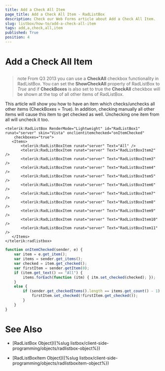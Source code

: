 ```yaml
---
title: Add a Check All Item
page_title: Add a Check All Item - RadListBox
description: Check our Web Forms article about Add a Check All Item.
slug: listbox/how-to/add-a-check-all-item
tags: add,a,check,all,item
published: True
position: 4
---
```


# Add a Check All Item

## 

>note From Q3 2013 you can use a **CheckAll** checkbox functionality in RadListBox. You can set the **ShowCheckAll** property of RadListBox to *True* and if **CheckBoxes** is also set to true the **CheckAll** checkbox will be shown at the top of all other items of RadListBox.
>


This article will show you how to have an item which checks/unchecks all other items (CheckBoxes = True). In addition, checking manually all other items will cause this item to get checked as well. Unchecking one item from all will uncheck it too.

````ASPNET
<telerik:RadListBox RenderMode="Lightweight" id="RadListBox1" runat="server" skin="Vista" onclientitemchecked="onItemChecked"
	checkboxes="true">
   <Items>
	   <telerik:RadListBoxItem runat="server" Text="All" />
	   <telerik:RadListBoxItem runat="server" Text="RadListBoxItem2" />
	   <telerik:RadListBoxItem runat="server" Text="RadListBoxItem3" />
	   <telerik:RadListBoxItem runat="server" Text="RadListBoxItem4" />
	   <telerik:RadListBoxItem runat="server" Text="RadListBoxItem5" />
	   <telerik:RadListBoxItem runat="server" Text="RadListBoxItem6" />
	   <telerik:RadListBoxItem runat="server" Text="RadListBoxItem7" />
	   <telerik:RadListBoxItem runat="server" Text="RadListBoxItem8" />
	   <telerik:RadListBoxItem runat="server" Text="RadListBoxItem9" />
	   <telerik:RadListBoxItem runat="server" Text="RadListBoxItem10" />
	   <telerik:RadListBoxItem runat="server" Text="RadListBoxItem11" />
   </Items>
</telerik:radlistbox>
````

````JavaScript	
function onItemChecked(sender, e) {
	var item = e.get_item();
	var items = sender.get_items();
	var checked = item.get_checked();
	var firstItem = sender.getItem(0);
	if (item.get_text() == "All") {
		items.forEach(function (itm) { itm.set_checked(checked); });
	}
	else {
		if (sender.get_checkedItems().length == items.get_count() - 1) {
			firstItem.set_checked(!firstItem.get_checked());
		}
	}
}
````

# See Also

 * [RadListBox Object]({%slug listbox/client-side-programming/objects/radlistbox-object%})

 * [RadListBoxItem Object]({%slug listbox/client-side-programming/objects/radlistboxitem-object%})
